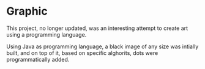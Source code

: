 # Graphic

This project, no longer updated, was an interesting attempt to create art using a programming language.

Using Java as programming language, a black image of any size was intially built, and on top of it, based on specific alghorits, dots were programmatically added.

